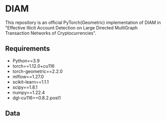 # DIAM
This repository is an official PyTorch(Geometric) implementation of DIAM in "Effective Illicit Account Detection on Large Directed MultiGraph
Transaction Networks of Cryptocurrencies".

## Requirements

- Python==3.9
- torch==1.12.0+cu116
- torch-geometric==2.2.0
- mlflow==1.27.0
- scikit-learn==1.1.1
- scipy==1.8.1
- numpy==1.22.4
- dgl-cu116==0.8.2.post1

## Data
